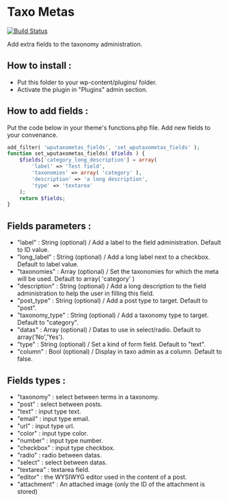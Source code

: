 Taxo Metas
=================

[![Build Status](https://travis-ci.org/WordPressUtilities/wputaxometas.svg?branch=master)](https://travis-ci.org/WordPressUtilities/wputaxometas)

Add extra fields to the taxonomy administration.

How to install :
---

* Put this folder to your wp-content/plugins/ folder.
* Activate the plugin in "Plugins" admin section.

How to add fields :
---

Put the code below in your theme's functions.php file. Add new fields to your convenance.

```php
add_filter( 'wputaxometas_fields', 'set_wputaxometas_fields' );
function set_wputaxometas_fields( $fields ) {
    $fields['category_long_description'] = array(
        'label' => 'Test field',
        'taxonomies' => array( 'category' ),
        'description' => 'a long description',
        'type' => 'textarea'
    );
    return $fields;
}
```

Fields parameters :
---

* "label" : String (optional) / Add a label to the field administration. Default to ID value.
* "long_label" : String (optional) / Add a long label next to a checkbox. Default to label value.
* "taxonomies" : Array (optional) / Set the taxonomies for which the meta will be used. Default to array( 'category' )
* "description" : String (optional) / Add a long description to the field administration to help the user in filling this field.
* "post_type" : String (optional) / Add a post type to target. Default to "post".
* "taxonomy_type" : String (optional) / Add a taxonomy type to target. Default to "category".
* "datas" : Array (optional) / Datas to use in select/radio. Default to array('No','Yes').
* "type" : String (optional) / Set a kind of form field. Default to "text".
* "column" : Bool (optional) / Display in taxo admin as a column. Default to false.

Fields types :
---

* "taxonomy" : select between terms in a taxonomy.
* "post" : select between posts.
* "text" : input type text.
* "email" : input type email.
* "url" : input type url.
* "color" : input type color.
* "number" : input type number.
* "checkbox" : input type checkbox.
* "radio" : radio between datas.
* "select" : select between datas.
* "textarea" : textarea field.
* "editor" : the WYSIWYG editor used in the content of a post.
* "attachment" : An attached image (only the ID of the attachment is stored)
